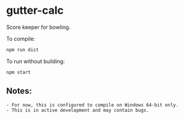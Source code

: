# gutter-calc

Score keeper for bowling.

To compile:

```bash	
npm run dist
```

To run without building:

```bash
npm start
```

## Notes:

	- For now, this is configured to compile on Windows 64-bit only.
	- This is in active development and may contain bugs.



